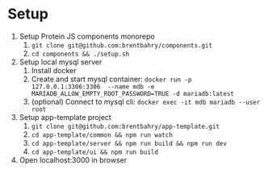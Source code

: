 # Setup

1. Setup Protein JS components monorepo
    1. `git clone git@github.com:brentbahry/components.git`
    2. `cd components && ./setup.sh`
2. Setup local mysql server
    1. Install docker
    2. Create and start mysql container: `docker run -p 127.0.0.1:3306:3306  --name mdb -e MARIADB_ALLOW_EMPTY_ROOT_PASSWORD=TRUE -d mariadb:latest`
    3. (optional) Connect to mysql cli: `docker exec -it mdb mariadb --user root`
3. Setup app-template project
    1. `git clone git@github.com:brentbahry/app-template.git`
    2. `cd app-template/common && npm run watch`
    3. `cd app-template/server && npm run build && npm run dev`
    4. `cd app-template/ui && npm run build`
4. Open localhost:3000 in browser